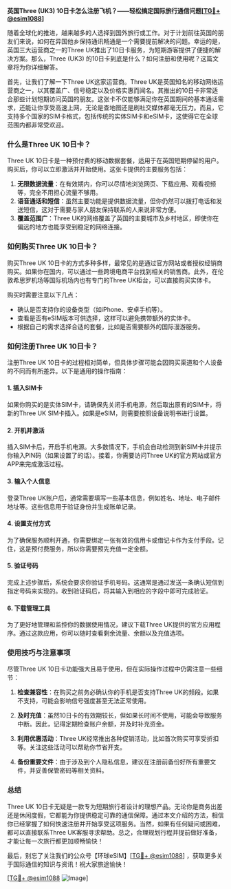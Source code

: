 **英国Three (UK3) 10日卡怎么注册飞机？——轻松搞定国际旅行通信问题[[TG💪+ @esim1088](https://t.me/s/esim1088)]**

随着全球化的推进，越来越多的人选择到国外旅行或工作。对于计划前往英国的朋友们来说，如何在异国他乡保持通讯畅通是一个需要提前解决的问题。幸运的是，英国三大运营商之一的Three UK推出了10日卡服务，为短期游客提供了便捷的解决方案。那么，Three (UK3) 的10日卡到底是什么？如何注册和使用呢？这篇文章将为你详细解答。

首先，让我们了解一下Three UK这家运营商。Three UK是英国知名的移动网络运营商之一，以其覆盖广、信号稳定以及价格实惠而闻名。其推出的10日卡非常适合那些计划短期访问英国的朋友。这张卡不仅能够满足你在英国期间的基本通话需求，还能让你享受高速上网，无论是查地图还是刷社交媒体都毫无压力。而且，它支持多个国家的SIM卡格式，包括传统的实体SIM卡和eSIM卡，这使得它在全球范围内都非常受欢迎。

### **什么是Three UK 10日卡？**

Three UK 10日卡是一种预付费的移动数据套餐，适用于在英国短期停留的用户。购买后，你可以立即激活并开始使用。这张卡提供的主要服务包括：

1. **无限数据流量**：在有效期内，你可以尽情地浏览网页、下载应用、观看视频等，完全不用担心流量不够用。
2. **语音通话和短信**：虽然主要功能是提供数据流量，但你仍然可以拨打电话和发送短信，这对于需要与家人朋友保持联系的人来说非常方便。
3. **覆盖范围广**：Three UK的网络覆盖了英国的主要城市及乡村地区，即使你在偏远的地方也能享受到稳定的网络连接。

### **如何购买Three UK 10日卡？**

购买Three UK 10日卡的方式多种多样，最常见的是通过官方网站或者授权经销商购买。如果你在国内，可以通过一些跨境电商平台找到相关的销售商。此外，在伦敦希思罗机场等国际机场内也有专门的Three UK柜台，可以直接购买实体卡。

购买时需要注意以下几点：
- 确认是否支持你的设备类型（如iPhone、安卓手机等）。
- 查看是否有eSIM版本可供选择，这样可以避免携带额外的实体卡。
- 根据自己的需求选择合适的套餐，比如是否需要额外的国际漫游服务。

### **如何注册Three UK 10日卡？**

注册Three UK 10日卡的过程相对简单，但具体步骤可能会因购买渠道和个人设备的不同而有所差异。以下是通用的操作指南：

#### **1. 插入SIM卡**
如果你购买的是实体SIM卡，请确保先关闭手机电源，然后取出原有的SIM卡，将新的Three UK SIM卡插入。如果是eSIM，则需要按照设备说明书进行设置。

#### **2. 开机并激活**
插入SIM卡后，开启手机电源。大多数情况下，手机会自动检测到新SIM卡并提示你输入PIN码（如果设置了的话）。接着，你需要访问Three UK的官方网站或官方APP来完成激活过程。

#### **3. 输入个人信息**
登录Three UK账户后，通常需要填写一些基本信息，例如姓名、地址、电子邮件地址等。这些信息用于验证身份并生成账单记录。

#### **4. 设置支付方式**
为了确保服务顺利开通，你需要绑定一张有效的信用卡或借记卡作为支付手段。记住，这是预付费服务，所以你需要预先充值一定金额。

#### **5. 验证号码**
完成上述步骤后，系统会要求你验证手机号码。这通常是通过发送一条确认短信到指定号码来实现的。收到验证码后，将其输入到相应的字段中即可完成验证。

#### **6. 下载管理工具**
为了更好地管理和监控你的数据使用情况，建议下载Three UK提供的官方应用程序。通过这款应用，你可以随时查看剩余流量、余额以及充值选项。

### **使用技巧与注意事项**

尽管Three UK 10日卡功能强大且易于使用，但在实际操作过程中仍需注意一些细节：

1. **检查兼容性**：在购买之前务必确认你的手机是否支持Three UK的频段。如果不支持，可能会影响信号强度甚至无法正常使用。
   
2. **及时充值**：虽然10日卡的有效期较长，但如果长时间不使用，可能会导致服务中断。因此，记得定期检查账户余额，并及时补充资金。

3. **利用优惠活动**：Three UK经常推出各种促销活动，比如首次购买可享受折扣等。关注这些活动可以帮助你节省开支。

4. **备份重要文件**：由于涉及到个人隐私信息，建议在注册前备份好所有重要文件，并妥善保管密码等相关资料。

### **总结**

Three UK 10日卡无疑是一款专为短期旅行者设计的理想产品。无论你是商务出差还是休闲度假，它都能为你提供稳定可靠的通信保障。通过本文介绍的方法，相信你已经掌握了如何快速注册并开始享受这项服务。当然，如果有任何疑问或困难，都可以直接联系Three UK客服寻求帮助。总之，合理规划行程并提前做好准备，才能让每一次旅行都更加顺畅愉快！

最后，别忘了关注我们的公众号【环球eSIM】[[TG💪+ @esim1088](https://t.me/s/esim1088)] ，获取更多关于国际通信的知识与资讯！祝大家旅途愉快！

[[TG💪+ @esim1088](https://t.me/s/esim1088) ![Image](https://i.postimg.cc/4NQfJmqS/Snipaste-2025-05-13-00-14-12.png)]